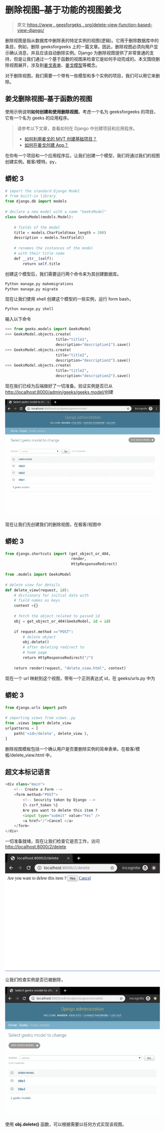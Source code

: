 # 删除视图–基于功能的视图姜戈

> 原文:[https://www . geesforgeks . org/delete-view-function-based-view-django/](https://www.geeksforgeeks.org/delete-view-function-based-views-django/)

删除视图是指从数据库中删除表的特定实例的视图(逻辑)。它用于删除数据库中的条目，例如，删除 geeksforgeeks 上的一篇文章。因此，删除视图必须向用户显示确认消息，并且应该自动删除实例。Django 为删除视图提供了非常普通的支持，但是让我们通过一个基于函数的视图来检查它是如何手动完成的。本文围绕删除视图展开，涉及到[姜戈表单](https://www.geeksforgeeks.org/django-forms/)、[姜戈模型](https://www.geeksforgeeks.org/django-models/)等概念。

对于删除视图，我们需要一个带有一些模型和多个实例的项目，我们可以用它来删除。

## 姜戈删除视图–基于函数的视图

使用示例说明**如何创建和使用删除视图**。考虑一个名为 geeksforgeeks 的项目，它有一个名为 geeks 的应用程序。

> 请参考以下文章，查看如何在 Django 中创建项目和应用程序。
> 
> *   [如何利用姜戈的 MVT 创建基础项目？](https://www.geeksforgeeks.org/how-to-create-a-basic-project-using-mvt-in-django/)
> *   [如何在姜戈创建 App？](https://www.geeksforgeeks.org/how-to-create-an-app-in-django/)

在你有一个项目和一个应用程序后，让我们创建一个模型，我们将通过我们的视图创建实例。极客/模特。py，

## 蟒蛇 3

```py
# import the standard Django Model
# from built-in library
from django.db import models

# declare a new model with a name "GeeksModel"
class GeeksModel(models.Model):

    # fields of the model
    title = models.CharField(max_length = 200)
    description = models.TextField()

    # renames the instances of the model
    # with their title name
    def __str__(self):
        return self.title
```

创建这个模型后，我们需要运行两个命令来为其创建数据库。

```py
Python manage.py makemigrations
Python manage.py migrate
```

现在让我们使用 shell 创建这个模型的一些实例，运行 form bash，

```py
Python manage.py shell
```

输入以下命令

```py
>>> from geeks.models import GeeksModel
>>> GeeksModel.objects.create(
                       title="title1",
                       description="description1").save()
>>> GeeksModel.objects.create(
                       title="title2",
                       description="description2").save()
>>> GeeksModel.objects.create(
                       title="title2",
                       description="description2").save()
```

现在我们已经为后端做好了一切准备。验证实例是否已从[http://localhost:8000/admin/geeks/geeks model/](http://localhost:8000/admin/geeks/geeksmodel/)创建

![django-Updateview-check-models-instances](img/dee101808c9cd4f03ff405df85df3887.png)

现在让我们先创建我们的删除视图，在极客/视图中

## 蟒蛇 3

```py
from django.shortcuts import (get_object_or_404,
                              render,
                              HttpResponseRedirect)

from .models import GeeksModel

# delete view for details
def delete_view(request, id):
    # dictionary for initial data with
    # field names as keys
    context ={}

    # fetch the object related to passed id
    obj = get_object_or_404(GeeksModel, id = id)

    if request.method =="POST":
        # delete object
        obj.delete()
        # after deleting redirect to
        # home page
        return HttpResponseRedirect("/")

    return render(request, "delete_view.html", context)
```

现在一个 url 映射到这个视图，带有一个正则表达式 id，在 geeks/urls.py 中为

## 蟒蛇 3

```py
from django.urls import path

# importing views from views..py
from .views import delete_view
urlpatterns = [
    path('<id>/delete', delete_view ),
]
```

删除视图模板包括一个确认用户是否要删除实例的简单表单。在极客/模板/delete_view.html 中，

## 超文本标记语言

```py
<div class="main">
    <!-- Create a Form -->
    <form method="POST">
        <!-- Security token by Django -->
        {% csrf_token %}
        Are you want to delete this item ?
        <input type="submit" value="Yes" />
        <a href="/">Cancel </a>
    </form>
</div>
```

一切准备就绪，现在让我们检查它是否工作，访问[http://localhost:8000/2/delete](http://localhost:8000/2/delete)

![django-delete-view](img/c594510ec5c5c486ecba029bdb5b9bf2.png)

让我们检查实例是否已被删除，

![django-deleteview-](img/33baa9d16c8c04ec286f3c55a3c73f9c.png)

使用 **obj.delete()** 函数，可以根据需要以任何方式实现该视图。